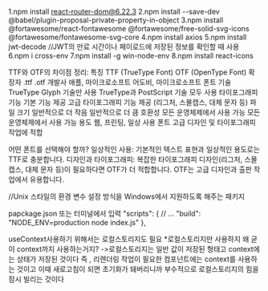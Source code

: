 1.npm install react-router-dom@6.22.3
2.npm install --save-dev @babel/plugin-proposal-private-property-in-object
3.npm install @fortawesome/react-fontawesome @fortawesome/free-solid-svg-icons @fortawesome/fontawesome-svg-core
4.npm install axios
5.npm install jwt-decode //JWT의 만료 시간이나 페이로드에 저장된 정보를 확인할 때 사용
6.npm i cross-env
7.npm install -g win-node-env
8.npm install react-icons

TTF와 OTF의 차이점 정리:
특징	TTF (TrueType Font)	OTF (OpenType Font)
확장자	            .ttf	                     .otf
개발사	            애플, 마이크로소프트	       어도비, 마이크로소프트
폰트 기술	        TrueType Glyph 기술만 사용	  TrueType과 PostScript 기술 모두 사용
타이포그래피 기능	 기본 기능 제공	               고급 타이포그래피 기능 제공 (리그처, 스몰캡스, 대체 문자 등)
파일 크기	        일반적으로 더 작음	           일반적으로 더 큼
호환성	            모든 운영체제에서 사용 가능	   모든 운영체제에서 사용 가능
용도	           웹, 프린팅, 일상 사용 폰트	   고급 디자인 및 타이포그래피 작업에 적합

어떤 폰트를 선택해야 할까?
일상적인 사용: 기본적인 텍스트 표현과 일상적인 용도로는 TTF로 충분합니다.
디자인과 타이포그래피: 복잡한 타이포그래피 디자인(리그처, 스몰캡스, 대체 문자 등)이 필요하다면 OTF가 더 적합합니다. OTF는 고급 디자인과 출판 작업에서 유용합니다.

//Unix 스타일의 환경 변수 설정 방식을 Windows에서 지원하도록 해주는 패키지

papckage.json 또는 터미널에서 입력
"scripts": {
  // ...
  "build": "NODE_ENV=production node index.js"
},

useContext사용하기 위해서는 로컬스토리지도 필요
*로컬스토리지만 사용하지 왜 굳이 context까지 사용하는거지?
 ->로컬스토리지는 일반 값이 저장된 형태고 context에는 상태가 저장된 것이다
   즉 , 리렌더링 작업이 필요한 컴포넌트에는 context를 사용하는 것이고 이때 새로고침이 되면 초기화가 돼버리니까 부수적으로 로컬스토리지의 힘을 잠시 빌리는 것이다